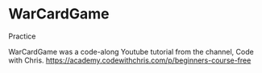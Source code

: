 # WarCardGame
Practice

WarCardGame was a code-along Youtube tutorial from the channel, Code with Chris. 
https://academy.codewithchris.com/p/beginners-course-free
